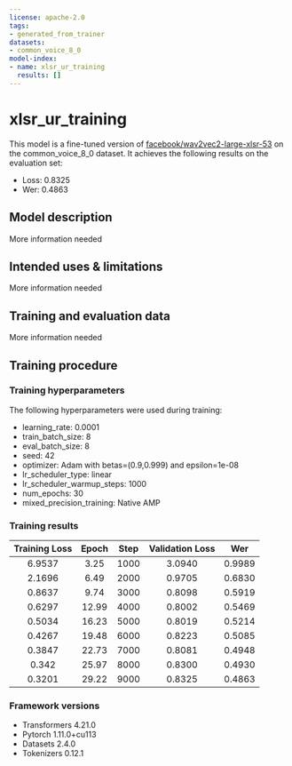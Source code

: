 ```yaml
---
license: apache-2.0
tags:
- generated_from_trainer
datasets:
- common_voice_8_0
model-index:
- name: xlsr_ur_training
  results: []
---
```


<!-- This model card has been generated automatically according to the information the Trainer had access to. You
should probably proofread and complete it, then remove this comment. -->

# xlsr_ur_training

This model is a fine-tuned version of [facebook/wav2vec2-large-xlsr-53](https://huggingface.co/facebook/wav2vec2-large-xlsr-53) on the common_voice_8_0 dataset.
It achieves the following results on the evaluation set:
- Loss: 0.8325
- Wer: 0.4863

## Model description

More information needed

## Intended uses & limitations

More information needed

## Training and evaluation data

More information needed

## Training procedure

### Training hyperparameters

The following hyperparameters were used during training:
- learning_rate: 0.0001
- train_batch_size: 8
- eval_batch_size: 8
- seed: 42
- optimizer: Adam with betas=(0.9,0.999) and epsilon=1e-08
- lr_scheduler_type: linear
- lr_scheduler_warmup_steps: 1000
- num_epochs: 30
- mixed_precision_training: Native AMP

### Training results

| Training Loss | Epoch | Step | Validation Loss | Wer    |
|:-------------:|:-----:|:----:|:---------------:|:------:|
| 6.9537        | 3.25  | 1000 | 3.0940          | 0.9989 |
| 2.1696        | 6.49  | 2000 | 0.9705          | 0.6830 |
| 0.8637        | 9.74  | 3000 | 0.8098          | 0.5919 |
| 0.6297        | 12.99 | 4000 | 0.8002          | 0.5469 |
| 0.5034        | 16.23 | 5000 | 0.8019          | 0.5214 |
| 0.4267        | 19.48 | 6000 | 0.8223          | 0.5085 |
| 0.3847        | 22.73 | 7000 | 0.8081          | 0.4948 |
| 0.342         | 25.97 | 8000 | 0.8300          | 0.4930 |
| 0.3201        | 29.22 | 9000 | 0.8325          | 0.4863 |


### Framework versions

- Transformers 4.21.0
- Pytorch 1.11.0+cu113
- Datasets 2.4.0
- Tokenizers 0.12.1
